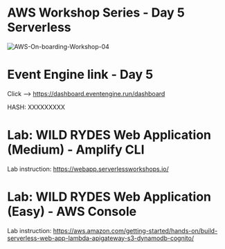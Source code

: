 # AWS Workshop Series - Day 5 Serverless
![AWS-On-boarding-Workshop-04](https://user-images.githubusercontent.com/58282807/194499457-dbec2ad5-8ec0-43cb-bd89-b2d3bacbdaa9.png)


# Event Engine link - Day 5
Click --> https://dashboard.eventengine.run/dashboard

HASH: XXXXXXXXX

# Lab: WILD RYDES Web Application (Medium) - Amplify CLI

Lab instruction: https://webapp.serverlessworkshops.io/

# Lab: WILD RYDES Web Application (Easy) - AWS Console

Lab instruction: https://aws.amazon.com/getting-started/hands-on/build-serverless-web-app-lambda-apigateway-s3-dynamodb-cognito/

